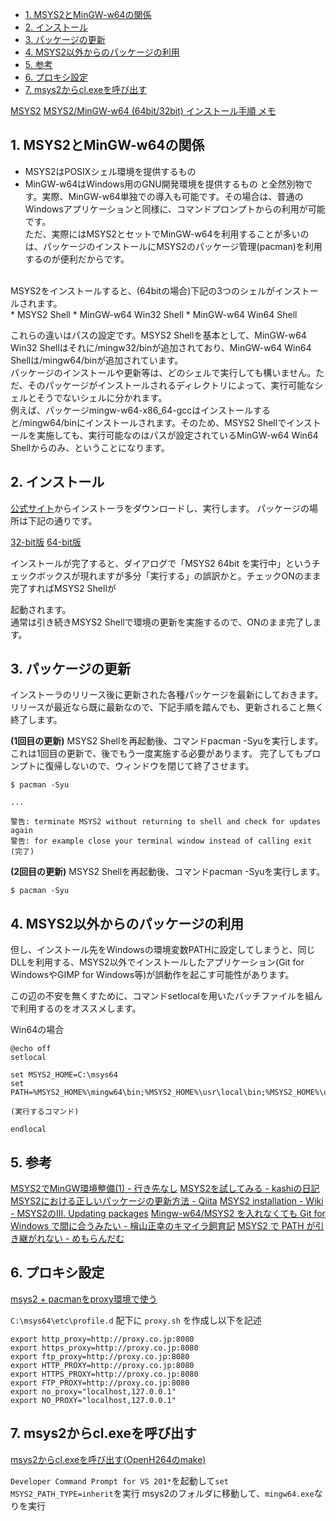 <!-- @import "[TOC]" {cmd="toc" depthFrom=1 depthTo=6 orderedList=false}

<!-- code_chunk_output -->

- [1. MSYS2とMinGW-w64の関係](#1-msys2とmingw-w64の関係)
- [2. インストール](#2-インストール)
- [3. パッケージの更新](#3-パッケージの更新)
- [4. MSYS2以外からのパッケージの利用](#4-msys2以外からのパッケージの利用)
- [5. 参考](#5-参考)
- [6. プロキシ設定](#6-プロキシ設定)
- [7. msys2からcl.exeを呼び出す](#7-msys2からclexeを呼び出す)

<!-- /code_chunk_output -->

[MSYS2](https://sites.google.com/site/toriaezuzakki/msys2?tmpl=%2Fsystem%2Fapp%2Ftemplates%2Fprint%2F)
[MSYS2/MinGW-w64 (64bit/32bit) インストール手順 メモ](https://gist.github.com/Hamayama/eb4b4824ada3ac71beee0c9bb5fa546d) 

## 1. MSYS2とMinGW-w64の関係
* MSYS2はPOSIXシェル環境を提供するもの
* MinGW-w64はWindows用のGNU開発環境を提供するもの
と全然別物です。実際、MinGW-w64単独での導入も可能です。その場合は、普通のWindowsアプリケーションと同様に、コマンドプロンプトからの利用が可能です。<br>
ただ、実際にはMSYS2とセットでMinGW-w64を利用することが多いのは、パッケージのインストールにMSYS2のパッケージ管理(pacman)を利用するのが便利だからです。<br>
<br>
MSYS2をインストールすると、(64bitの場合)下記の3つのシェルがインストールされます。<br>
* MSYS2 Shell
* MinGW-w64 Win32 Shell
* MinGW-w64 Win64 Shell

これらの違いはパスの設定です。MSYS2 Shellを基本として、MinGW-w64 Win32 Shellはそれに/mingw32/binが追加されており、MinGW-w64 Win64 Shellは/mingw64/binが追加されています。<br>
パッケージのインストールや更新等は、どのシェルで実行しても構いません。ただ、そのパッケージがインストールされるディレクトリによって、実行可能なシェルとそうでないシェルに分かれます。<br>
例えば、パッケージmingw-w64-x86_64-gccはインストールすると/mingw64/binにインストールされます。そのため、MSYS2 Shellでインストールを実施しても、実行可能なのはパスが設定されているMinGW-w64 Win64 Shellからのみ、ということになります。<br>

## 2. インストール
[公式サイト](https://sourceforge.net/projects/msys2/)からインストーラをダウンロードし、実行します。
パッケージの場所は下記の通りです。<br>

[32-bit版](http://sourceforge.net/projects/msys2/files/Base/i686/)
[64-bit版](http://sourceforge.net/projects/msys2/files/Base/x86_64/)

インストールが完了すると、ダイアログで「MSYS2 64bit を実行中」というチェックボックスが現れますが多分「実行する」の誤訳かと。チェックONのまま完了すればMSYS2 Shellが
<!-- @import "[TOC]" {cmd="toc" depthFrom=1 depthTo=6 orderedList=false} -->
起動されます。<br>
通常は引き続きMSYS2 Shellで環境の更新を実施するので、ONのまま完了します。<br>

## 3. パッケージの更新
インストーラのリリース後に更新された各種パッケージを最新にしておきます。<br>
リリースが最近なら既に最新なので、下記手順を踏んでも、更新されること無く終了します。<br>

__(1回目の更新)__ MSYS2 Shellを再起動後、コマンドpacman -Syuを実行します。
これは1回目の更新で、後でもう一度実施する必要があります。
完了してもプロンプトに復帰しないので、ウィンドウを閉じて終了させます。
```
$ pacman -Syu

...

警告: terminate MSYS2 without returning to shell and check for updates again
警告: for example close your terminal window instead of calling exit
(完了)
```

__(2回目の更新)__ MSYS2 Shellを再起動後、コマンドpacman -Syuを実行します。<br>
```
$ pacman -Syu
```

## 4. MSYS2以外からのパッケージの利用
但し、インストール先をWindowsの環境変数PATHに設定してしまうと、同じDLLを利用する、MSYS2以外でインストールしたアプリケーション(Git for WindowsやGIMP for Windows等)が誤動作を起こす可能性があります。<br>

この辺の不安を無くすために、コマンドsetlocalを用いたバッチファイルを組んで利用するのをオススメします。<br>

Win64の場合<br>
```
@echo off
setlocal

set MSYS2_HOME=C:\msys64
set PATH=%MSYS2_HOME%\mingw64\bin;%MSYS2_HOME%\usr\local\bin;%MSYS2_HOME%\usr\bin;%MSYS2_HOME%\bin;%PATH%

(実行するコマンド)

endlocal
```

## 5. 参考
[MSYS2でMinGW環境整備(1) - 行き先なし](http://arithmeticoverflow.blog.fc2.com/blog-entry-32.html)
[MSYS2を試してみる - kashiの日記](http://verifiedby.me/adiary/055)
[MSYS2における正しいパッケージの更新方法 - Qiita](http://qiita.com/k-takata/items/373ec7f23d5d7541f982)
[MSYS2 installation - Wiki - MSYS2のIII. Updating packages]()
[Mingw-w64/MSYS2 を入れなくても Git for Windows で間に合うみたい - 檜山正幸のキマイラ飼育記](http://d.hatena.ne.jp/m-hiyama/20151013/1444704189)
[MSYS2 で PATH が引き継がれない - めもらんだむ](http://chirimenmonster.github.io/2016/05/09/msys2-path.html)

## 6. プロキシ設定
[msys2 + pacmanをproxy環境で使う](https://nantonaku-shiawase.hatenablog.com/entry/2014/10/11/163342)

`C:\msys64\etc\profile.d` 配下に `proxy.sh` を作成し以下を記述
```
export http_proxy=http://proxy.co.jp:8080
export https_proxy=http://proxy.co.jp:8080
export ftp_proxy=http://proxy.co.jp:8080
export HTTP_PROXY=http://proxy.co.jp:8080
export HTTPS_PROXY=http://proxy.co.jp:8080
export FTP_PROXY=http://proxy.co.jp:8080
export no_proxy="localhost,127.0.0.1"
export NO_PROXY="localhost,127.0.0.1"
```

## 7. msys2からcl.exeを呼び出す
[msys2からcl.exeを呼び出す(OpenH264のmake)](https://teratail.com/questions/156771)

`Developer Command Prompt for VS 201*`を起動して`set MSYS2_PATH_TYPE=inherit`を実行
msys2のフォルダに移動して、`mingw64.exe`なりを実行

